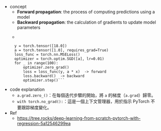 * concept
	* **Forward propagation**: the process of computing predictions using a model
	* **Backward propagation**: the calculation of gradients to update model parameters
	*    ```x = torch.tensor([3.0])  
		y = torch.tensor([18.0])
		a = torch.tensor([1.0], requires_grad=True)  
		loss_func = torch.nn.MSELoss()  
		optimizer = torch.optim.SGD([a], lr=0.01) 
		for _ in range(100):  
			optimizer.zero_grad()  
			loss = loss_func(y, a * x)  -> forward
			loss.backward()  -> backward
			optimizer.step()```
* code explanation
	* `a.grad.zero_()`：在每個迭代步驟的開始，將 `a` 的梯度（`a.grad`）歸零。
	* `with torch.no_grad():`：這是一個上下文管理器，用於指示 PyTorch 不要跟踪梯度變化。
* Ref
	* https://tree.rocks/deep-learning-from-scratch-pytorch-with-regression-5a12546299ea